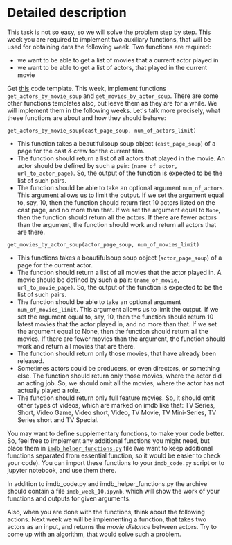 # Detailed description

This task is not so easy, so we will solve the problem step by step. This week you are required to implement two auxiliary functions, that will be used for obtaining data the following week. Two functions are required:

* we want to be able to get a list of movies that a current actor played in
* we want to be able to get a list of actors, that played in the current movie

Get [this](https://github.com/magnitofonov/hse-coursera-data-scraping/tree/master/week10/project_templates) code template. This week, implement functions `get_actors_by_movie_soup` and `get_movies_by_actor_soup`. There are some other functions templates also, but leave them as they are for a while. We will implement them in the following weeks. Let's talk more precisely, what these functions are about and how they should behave:

`get_actors_by_movie_soup(cast_page_soup, num_of_actors_limit)`

* This function takes a beautifulsoup soup object (`cast_page_soup`) of a page for the cast & crew for the current film.
* The function should return a list of all actors that played in the movie. An actor should be defined by such a pair: `(name_of_actor, url_to_actor_page)`. So, the output of the function is expected to be the list of such pairs.
* The function should be able to take an optional argument `num_of_actors`. This argument allows us to limit the output. If we set the argument equal to, say, 10, then the function should return first 10 actors listed on the cast page, and no more than that. If we set the argument equal to `None`, then the function should return all the actors. If there are fewer actors than the argument, the function should work and return all actors that are there.

`get_movies_by_actor_soup(actor_page_soup, num_of_movies_limit)`

* This functions takes a beautifulsoup soup object (`actor_page_soup`) of a page for the current actor.
* The function should return a list of all movies that the actor played in. A movie should be defined by such a pair: `(name_of_movie, url_to_movie_page)`. So, the output of the function is expected to be the list of such pairs.
* The function should be able to take an optional argument `num_of_movies_limit`. This argument allows us to limit the output. If we set the argument equal to, say, 10, then the function should return 10 latest movies that the actor played in, and no more than that. If we set the argument equal to None, then the function should return all the movies. If there are fewer movies than the argument, the function should work and return all movies that are there.
* The function should return only those movies, that have already been released.
* Sometimes actors could be producers, or even directors, or something else. The function should return only those movies, where the actor did an acting job. So, we should omit all the movies, where the actor has not actually played a role.
* The function should return only full feature movies. So, it should omit other types of videos, which are marked on imdb like that: TV Series, Short, Video Game, Video short, Video, TV Movie, TV Mini-Series, TV Series short and TV Special.


You may want to define supplementary functions, to make your code better. So, feel free to implement any additional functions you might need, but place them in [`imdb_helper_functions.py`](https://github.com/magnitofonov/hse-coursera-data-scraping/tree/master/week10/project_templates) file (we want to keep additional functions separated from essential function, so it would be easier to check your code). You can import these functions to your `imdb_code.py` script or to jupyter notebook, and use them there.

In addition to imdb_code.py and imdb_helper_functions.py the archive should contain a file `imdb_week_10.ipynb`, which will show the work of your functions and outputs for given arguments.

Also, when you are done with the functions, think about the following actions. Next week we will be implementing a function, that takes two actors as an input, and returns the *movie distance* between actors. Try to come up with an algorithm, that would solve such a problem.

<br>
